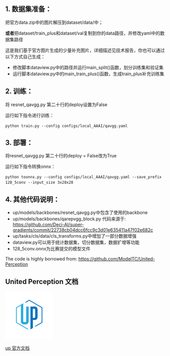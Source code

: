 ## 1. 数据集准备：

把官方data.zip中的图片解压到dataset/data/中；

**或者**把dataset/train_plus和dataset/val复制到你的data路径，并修改yaml中的数据集路径

这是我们基于官方图片生成的少量补充图片，详细描述见技术报告，你也可以通过以下方式自己生成：
- 修改脚本dataview.py中的路径并运行main_split()函数，划分训练集和验证集
- 运行脚本dataview.py中的main_train_plus()函数，生成train_plus补充训练集


## 2. 训练：
将 resnet_qavgg.py 第二十行的deploy设置为False

运行如下指令进行训练：

`python train.py --config configs/local_AAAI/qavgg.yaml`

## 3. 部署：
将resnet_qavgg.py 第二十行的deploy = False改为True

运行如下指令转换onnx：

`python toonnx.py --config configs/local_AAAI/qavgg.yaml --save_prefix 128_5conv --input_size 3x28x28`

## 4. 其他代码说明：
- up/models/backbones/resnet_qavgg.py中包含了使用的backbone
- up/models/backbones/qarepvgg_block.py 代码来源于: https://github.com/Deci-AI/super-gradients/commit/22738cb04dcc6fcc9c3d01e635411a47f02e682c
- up/tasks/cls/data/cls_transforms.py中增加了一部分数据增强
- dataview.py可以用于统计数据集，切分数据集，数据扩增等功能
- 128_5conv.onnx为比赛提交的模型文件

The code is highly borrowed from: https://github.com/ModelTC/United-Perception


## United Perception 文档

<img src=./up-logo.png width=30% />

[up 官方文档](https://modeltc-up.readthedocs.io/en/latest/index.html)
